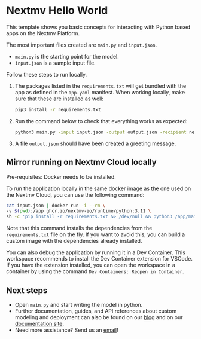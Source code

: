 # Nextmv Hello World

This template shows you basic concepts for interacting with Python
based apps on the Nextmv Platform.

The most important files created are `main.py` and `input.json`.

* `main.py` is the starting point for the model.
* `input.json` is a sample input file.

Follow these steps to run locally.

1. The packages listed in the `requirements.txt` will get bundled with the app
   as defined in the `app.yaml` manifest. When working locally, make sure that
   these are installed as well:

    ```bash
    pip3 install -r requirements.txt
    ```

1. Run the command below to check that everything works as expected:

    ```bash
    python3 main.py -input input.json -output output.json -recipient nextmv
    ```

1. A file `output.json` should have been created a greeting message.

## Mirror running on Nextmv Cloud locally

Pre-requisites: Docker needs to be installed.

To run the application locally in the same docker image as the one used on the
Nextmv Cloud, you can use the following command:

```bash
cat input.json | docker run -i --rm \
-v $(pwd):/app ghcr.io/nextmv-io/runtime/python:3.11 \
sh -c 'pip install -r requirements.txt &> /dev/null && python3 /app/main.py'
```

Note that this command installs the dependencies from the `requirements.txt`
file on the fly. If you want to avoid this, you can build a custom image with
the dependencies already installed.

You can also debug the application by running it in a Dev Container. This
workspace recommends to install the Dev Container extension for VSCode. If you
have the extension installed, you can open the workspace in a container by using
the command `Dev Containers: Reopen in Container`.

## Next steps

* Open `main.py` and start writing the model in python.
* Further documentation, guides, and API references about custom modeling and
  deployment can also be found on our [blog](https://www.nextmv.io/blog) and on
  our [documentation site](https://docs.nextmv.io).
* Need more assistance? Send us an [email](mailto:support@nextmv.io)!
